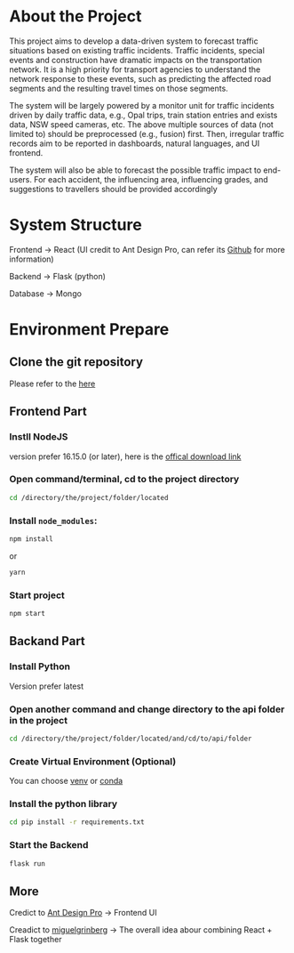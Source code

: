 
# About the Project

This project aims to develop a data-driven system to forecast traffic situations based on existing traffic incidents. Traffic incidents, special events and construction have dramatic impacts on the transportation network. It is a high priority for transport agencies to understand the network response to these events, such as predicting the affected road segments and the resulting travel times on those segments.

The system will be largely powered by a monitor unit for traffic incidents driven by daily traffic data, e.g., Opal trips, train station entries and exists data, NSW speed cameras, etc. The above multiple sources of data (not limited to) should be preprocessed (e.g., fusion) first. Then, irregular traffic records aim to be reported in dashboards, natural languages, and UI frontend.

The system will also be able to forecast the possible traffic impact to end-users. For each accident, the influencing area, 
influencing grades, and suggestions to travellers should be provided accordingly

# System Structure

Frontend -> React (UI credit to Ant Design Pro, can refer its [Github](https://github.com/ant-design/ant-design-pro) for more information)

Backend -> Flask (python)

Database -> Mongo

# Environment Prepare

## Clone the git repository

Please refer to the [here](https://git-scm.com/book/en/v2/Git-Basics-Getting-a-Git-Repository#Cloning%20an%20Existing%20Repository)

## Frontend Part

### Instll NodeJS

version prefer 16.15.0 (or later), here is the [offical download link](https://nodejs.org/en/download/)

### Open command/terminal, cd to the project directory

```bash
cd /directory/the/project/folder/located
```

### Install `node_modules`:

```bash
npm install
```

or

```bash
yarn
```

### Start project

```bash
npm start
```

## Backand Part

### Install Python 

Version prefer latest

### Open <b>another</b> command and change directory to the api folder in the project

```bash
cd /directory/the/project/folder/located/and/cd/to/api/folder
```

### Create Virtual Environment (Optional)

You can choose [venv](https://blog.miguelgrinberg.com/post/how-to-create-a-react--flask-project) or [conda](https://docs.conda.io/en/latest/miniconda.html#:~:text=Miniconda%20is%20a%20free%20minimal,zlib%20and%20a%20few%20others.)

### Install the python library

```bash
cd pip install -r requirements.txt
```

### Start the Backend

```bash
flask run
```

## More

Credict to [Ant Design Pro](https://pro.ant.design) -> Frontend UI

Creadict to [miguelgrinberg](https://blog.miguelgrinberg.com/post/how-to-create-a-react--flask-project) -> The overall idea abour combining React + Flask together
